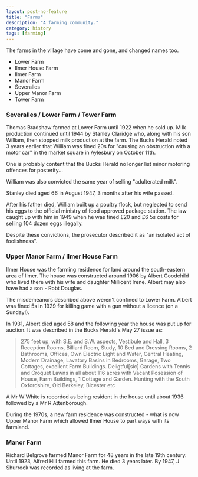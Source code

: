 ```yaml
---
layout: post-no-feature
title: "Farms"
description: "A farming community."
category: history
tags: [farming]
---
```


The farms in the village have come and gone, and changed names too.

* Lower Farm
* Ilmer House Farm
* Ilmer Farm
* Manor Farm
* Severalles
* Upper Manor Farm
* Tower Farm

### Severalles / Lower Farm / Tower Farm

Thomas Bradshaw farmed at Lower Farm until 1922 when he sold up. Milk production continued until 1944 by Stanley Claridge who, along with his son William, then stopped milk production at the farm. The Bucks Herald noted 3 years earlier that William was fined 20s for "causing an obstruction with a motor car" in the market square in Aylesbury on October 11th.

One is probably content that the Bucks Herald no longer list minor motoring offences for posterity...

William was also convicted the same year of selling "adulterated milk".

Stanley died aged 66 in August 1947, 3 months after his wife passed.

After his father died, William built up a poultry flock, but neglected to send his eggs to the official ministry of food approved package station. The law caught up with him in 1949 when he was fined £20 and £6 5s costs for selling 104 dozen eggs illegally.

Despite these convictions, the prosecutor described it as "an isolated act of foolishness".


### Upper Manor Farm / Ilmer House Farm

Ilmer House was the farming residence for land around the south-eastern area of Ilmer. The house was constructed around 1906 by Albert Goodchild who lived there with his wife and daughter Millicent Irene. Albert may also have had a son - Robt Douglas.

The misdemeanors described above weren't confined to Lower Farm. Albert was fined 5s in 1929 for killing game with a gun without a licence (on a Sunday!).

In 1931, Albert died aged 58 and the following year the house was put up for auction. It was described in the Bucks Herald's May 27 issue as:

> 275 feet up, with S.E. and S.W. aspects, Vestibule and Hall, 3 Reception Rooms, Billiard Room, Study, 10 Bed and Dressing Rooms, 2 Bathrooms, Offices, Own Electric Light and Water, Central Heating, Modern Drainage, Lavatory Basins in Bedrooms, Garage, Two Cottages, excellent Farm Buildings. Deligtful[sic] Gardens with Tennis and Croquet Lawns in all about 116 acres with Vacant Posession of House, Farm Buildings, 1 Cottage and Garden. Hunting with the South Oxfordshire, Old Berkeley, Bicester etc

A Mr W White is recorded as being resident in the house until about 1936 followed by a Mr R Attenborough.

During the 1970s, a new farm residence was constructed - what is now Upper Manor Farm which allowed Ilmer House to part ways with its farmland.

### Manor Farm

Richard Belgrove farmed Manor Farm for 48 years in the late 19th century. 
Until 1923, Alfred Hill farmed this farm. He died 3 years later.
By 1947, J Shurrock was recorded as living at the farm.

